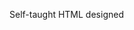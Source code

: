 Self-taught HTML designed
              
 
 
 
      
 
 
                                                                                                                                        